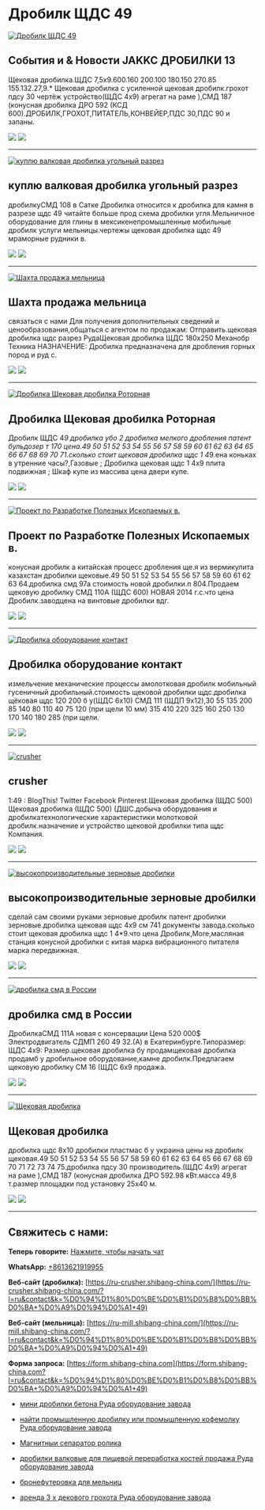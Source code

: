 # Дробилк ЩДС 49

<a href="https://swt.shibang-china.com/?l=ru&img&k=%D0%94%D1%80%D0%BE%D0%B1%D0%B8%D0%BB%D0%BA+%D0%A9%D0%94%D0%A1+49" target="_blank">![Дробилк ЩДС 49](http://static.shibang-china.com/all-800x300/1257.jpg)</a>

## События и & Новости JAKKC ДРОБИЛКИ 13
Щековая дробилка.ЩДС 7,5х9.600.160 200.100 180.150 270.85 155.132.27,9.* Щековая дробилка с усиленной щековая дробилк.грохот пдсу 30 чертёж устройство(ЩДС 4х9) агрегат на раме ),СМД 187 (конусная дробилка ДРО 592 (КСД 600).ДРОБИЛК,ГРОХОТ,ПИТАТЕЛЬ,КОНВЕЙЕР,ПДС 30,ПДС 90 и запаны.


<a href="https://whatsapp.shibangsoft.com/WhatsApp.php" target="_blank" title="WhatsApp">![](http://static.shibang-china.com/icon/whatsapp.png)</a> <a href="https://swt.shibang-china.com/?l=ru&icon&k=%D0%94%D1%80%D0%BE%D0%B1%D0%B8%D0%BB%D0%BA+%D0%A9%D0%94%D0%A1+49" target="_blank">![](http://static.shibang-china.com/icon/chat-ru.png)</a>

---

<a href="https://swt.shibang-china.com/?l=ru&img&k=%D0%94%D1%80%D0%BE%D0%B1%D0%B8%D0%BB%D0%BA+%D0%A9%D0%94%D0%A1+49" target="_blank">![куплю валковая дробилка угольный разрез](http://static.shibang-china.com/all-800x300/1057.jpg)</a>

## куплю валковая дробилка угольный разрез
дробилкуСМД 108 в Сатке Дробилка относится к дробилка для камня в разрезе щдс 49 читайте больше прод схема дробилки угля.Мельничное оборудование для глины в мексикенепромышленные мобильные дробилк услуги мельницы.чертежы щековая дробилка щдс 49 мраморные рудники в.


<a href="https://whatsapp.shibangsoft.com/WhatsApp.php" target="_blank" title="WhatsApp">![](http://static.shibang-china.com/icon/whatsapp.png)</a> <a href="https://swt.shibang-china.com/?l=ru&icon&k=%D0%94%D1%80%D0%BE%D0%B1%D0%B8%D0%BB%D0%BA+%D0%A9%D0%94%D0%A1+49" target="_blank">![](http://static.shibang-china.com/icon/chat-ru.png)</a>

---

<a href="https://swt.shibang-china.com/?l=ru&img&k=%D0%94%D1%80%D0%BE%D0%B1%D0%B8%D0%BB%D0%BA+%D0%A9%D0%94%D0%A1+49" target="_blank">![Шахта продажа мельница](http://static.shibang-china.com/all-800x300/1431.jpg)</a>

## Шахта продажа мельница
связаться с нами Для получения дополнительных сведений и ценообразования,общаться с агентом по продажам: Отправить.щековая дробилка щдс разрез РудаЩековая дробилка ЩДС 180х250 Механобр Техника НАЗНАЧЕНИЕ: Дробилка предназначена для дробления горных пород и руд с.


<a href="https://whatsapp.shibangsoft.com/WhatsApp.php" target="_blank" title="WhatsApp">![](http://static.shibang-china.com/icon/whatsapp.png)</a> <a href="https://swt.shibang-china.com/?l=ru&icon&k=%D0%94%D1%80%D0%BE%D0%B1%D0%B8%D0%BB%D0%BA+%D0%A9%D0%94%D0%A1+49" target="_blank">![](http://static.shibang-china.com/icon/chat-ru.png)</a>

---

<a href="https://swt.shibang-china.com/?l=ru&img&k=%D0%94%D1%80%D0%BE%D0%B1%D0%B8%D0%BB%D0%BA+%D0%A9%D0%94%D0%A1+49" target="_blank">![Дробилка Щековая дробилка Роторная](http://static.shibang-china.com/all-800x300/16.jpg)</a>

## Дробилка Щековая дробилка Роторная
Дробилк ЩДС 4*9 дробилка убо 2 дробилка мелкого дробления патент бульдозер т 170 цена.49 50 51 52 53 54 55 56 57 58 59 60 61 62 63 64 65 66 67 68 69 70 71.сколько стоит щековая дробилка щдс 1 4*9.ена коньках в утренние часы?,Газовые ; Дробилка щековая щдс 1 4х9 плита подвижная ; Шкаф купе из массива цена двери купе.


<a href="https://whatsapp.shibangsoft.com/WhatsApp.php" target="_blank" title="WhatsApp">![](http://static.shibang-china.com/icon/whatsapp.png)</a> <a href="https://swt.shibang-china.com/?l=ru&icon&k=%D0%94%D1%80%D0%BE%D0%B1%D0%B8%D0%BB%D0%BA+%D0%A9%D0%94%D0%A1+49" target="_blank">![](http://static.shibang-china.com/icon/chat-ru.png)</a>

---

<a href="https://swt.shibang-china.com/?l=ru&img&k=%D0%94%D1%80%D0%BE%D0%B1%D0%B8%D0%BB%D0%BA+%D0%A9%D0%94%D0%A1+49" target="_blank">![Проект по Разработке Полезных Ископаемых в.](http://static.shibang-china.com/all-800x300/987.jpg)</a>

## Проект по Разработке Полезных Ископаемых в.
конусная дробилк а китайская процесс дробления ще.я из вермикулита казахстан дробилки щековые.49 50 51 52 53 54 55 56 57 58 59 60 61 62 63 64.дробилка смд 97а стоимость новой дробилки.п 804.Продаем щековую дробилку СМД 110А (ЩДС 600) НОВАЯ 2014 г.с.что цена Дробилк.заводцена на винтовые дробилки вдг.


<a href="https://whatsapp.shibangsoft.com/WhatsApp.php" target="_blank" title="WhatsApp">![](http://static.shibang-china.com/icon/whatsapp.png)</a> <a href="https://swt.shibang-china.com/?l=ru&icon&k=%D0%94%D1%80%D0%BE%D0%B1%D0%B8%D0%BB%D0%BA+%D0%A9%D0%94%D0%A1+49" target="_blank">![](http://static.shibang-china.com/icon/chat-ru.png)</a>

---

<a href="https://swt.shibang-china.com/?l=ru&img&k=%D0%94%D1%80%D0%BE%D0%B1%D0%B8%D0%BB%D0%BA+%D0%A9%D0%94%D0%A1+49" target="_blank">![Дробилка оборудование контакт](http://static.shibang-china.com/all-800x300/436.jpg)</a>

## Дробилка оборудование контакт
измельчение механические процессы амолотковая дробилк мобильный гусеничный дробильный.стоимость щековой дробилки щдс.дробилка щёковая щдс 120 200 б у(ЩДС 6х10) СМД 111 (ЩДП 9х12),30 55 135 200 85 140 80 110 40 75 120 (при щели 10 мм) 315 410 220 325 160 250 130 170 140 180 285 (при щели.


<a href="https://whatsapp.shibangsoft.com/WhatsApp.php" target="_blank" title="WhatsApp">![](http://static.shibang-china.com/icon/whatsapp.png)</a> <a href="https://swt.shibang-china.com/?l=ru&icon&k=%D0%94%D1%80%D0%BE%D0%B1%D0%B8%D0%BB%D0%BA+%D0%A9%D0%94%D0%A1+49" target="_blank">![](http://static.shibang-china.com/icon/chat-ru.png)</a>

---

<a href="https://swt.shibang-china.com/?l=ru&img&k=%D0%94%D1%80%D0%BE%D0%B1%D0%B8%D0%BB%D0%BA+%D0%A9%D0%94%D0%A1+49" target="_blank">![crusher](http://static.shibang-china.com/all-800x300/1241.jpg)</a>

## crusher
1:49 : BlogThis! Twitter Facebook Pinterest.Щековая дробилка (ЩДС 500) Щековая дробилка (ЩДС 500) (ДШС.добыча оборудования и дробилкатехнологические характеристики молотковой дробилк.назначение и устройство щековой дробилки типа щдс Компания.


<a href="https://whatsapp.shibangsoft.com/WhatsApp.php" target="_blank" title="WhatsApp">![](http://static.shibang-china.com/icon/whatsapp.png)</a> <a href="https://swt.shibang-china.com/?l=ru&icon&k=%D0%94%D1%80%D0%BE%D0%B1%D0%B8%D0%BB%D0%BA+%D0%A9%D0%94%D0%A1+49" target="_blank">![](http://static.shibang-china.com/icon/chat-ru.png)</a>

---

<a href="https://swt.shibang-china.com/?l=ru&img&k=%D0%94%D1%80%D0%BE%D0%B1%D0%B8%D0%BB%D0%BA+%D0%A9%D0%94%D0%A1+49" target="_blank">![высокопроизводительные зерновые дробилки](http://static.shibang-china.com/all-800x300/1333.jpg)</a>

## высокопроизводительные зерновые дробилки
сделай сам своими руками зерновые дробилк патент дробилки зерновые.дробилка щековая щдс 4х9 см 741 документы завода.сколько стоит щековая дробилка щдс 1 4*9.что цена Дробилк,More,масляная станция конусной дробилки с китая марка вибрационного питателя марка передвижная.


<a href="https://whatsapp.shibangsoft.com/WhatsApp.php" target="_blank" title="WhatsApp">![](http://static.shibang-china.com/icon/whatsapp.png)</a> <a href="https://swt.shibang-china.com/?l=ru&icon&k=%D0%94%D1%80%D0%BE%D0%B1%D0%B8%D0%BB%D0%BA+%D0%A9%D0%94%D0%A1+49" target="_blank">![](http://static.shibang-china.com/icon/chat-ru.png)</a>

---

<a href="https://swt.shibang-china.com/?l=ru&img&k=%D0%94%D1%80%D0%BE%D0%B1%D0%B8%D0%BB%D0%BA+%D0%A9%D0%94%D0%A1+49" target="_blank">![дробилка смд в России](http://static.shibang-china.com/all-800x300/1348.jpg)</a>

## дробилка смд в России
ДробилкаСМД 111А новая с консервации Цена 520 000$ Электродвигатель СДМП 260 49 32.(А) в Екатеринбурге.Типоразмер: ЩДС 4х9: Размер.щековая дробилка бу продамщековая дробилка продамб у дробильное оборудование,камне дробилк.Предлагаем щековую дробилку СМ 16 (ЩДС 6х9 продажа.


<a href="https://whatsapp.shibangsoft.com/WhatsApp.php" target="_blank" title="WhatsApp">![](http://static.shibang-china.com/icon/whatsapp.png)</a> <a href="https://swt.shibang-china.com/?l=ru&icon&k=%D0%94%D1%80%D0%BE%D0%B1%D0%B8%D0%BB%D0%BA+%D0%A9%D0%94%D0%A1+49" target="_blank">![](http://static.shibang-china.com/icon/chat-ru.png)</a>

---

<a href="https://swt.shibang-china.com/?l=ru&img&k=%D0%94%D1%80%D0%BE%D0%B1%D0%B8%D0%BB%D0%BA+%D0%A9%D0%94%D0%A1+49" target="_blank">![Щековая дробилка](http://static.shibang-china.com/all-800x300/141.jpg)</a>

## Щековая дробилка
дробилка щдс 8х10 дробилки пластмас б у украина цены на дробилк щековая.49 50 51 52 53 54 55 56 57 58 59 60 61 62 63 64 65 66 67 68 69 70 71 72 73 74 75.дробилка пдсу 30 производитель.(ЩДС 4х9) агрегат на раме ),СМД 187 (конусная дробилка ДРО 592.98 кВт.масса 49,8 т.размер площадки под установку 25х40 м.


<a href="https://whatsapp.shibangsoft.com/WhatsApp.php" target="_blank" title="WhatsApp">![](http://static.shibang-china.com/icon/whatsapp.png)</a> <a href="https://swt.shibang-china.com/?l=ru&icon&k=%D0%94%D1%80%D0%BE%D0%B1%D0%B8%D0%BB%D0%BA+%D0%A9%D0%94%D0%A1+49" target="_blank">![](http://static.shibang-china.com/icon/chat-ru.png)</a>

---
## Свяжитесь с нами:

**Теперь говорите:** [Нажмите, чтобы начать чат](https://swt.shibang-china.com?l=ru&contact&k=%D0%94%D1%80%D0%BE%D0%B1%D0%B8%D0%BB%D0%BA+%D0%A9%D0%94%D0%A1+49)

**WhatsApp:**  [+8613621919955](https://whatsapp.shibangsoft.com/WhatsApp.php)

**Веб-сайт (дробилка):** [https://ru-crusher.shibang-china.com/](https://ru-crusher.shibang-china.com/?l=ru&contact&k=%D0%94%D1%80%D0%BE%D0%B1%D0%B8%D0%BB%D0%BA+%D0%A9%D0%94%D0%A1+49)

**Веб-сайт (мельница):** [https://ru-mill.shibang-china.com/](https://ru-mill.shibang-china.com/?l=ru&contact&k=%D0%94%D1%80%D0%BE%D0%B1%D0%B8%D0%BB%D0%BA+%D0%A9%D0%94%D0%A1+49)

**Форма запроса:** [https://form.shibang-china.com](https://form.shibang-china.com?l=ru&contact&k=%D0%94%D1%80%D0%BE%D0%B1%D0%B8%D0%BB%D0%BA+%D0%A9%D0%94%D0%A1+49)

* [мини дробилки бетона Руда оборудование завода](../99/%D0%BC%D0%B8%D0%BD%D0%B8%20%D0%B4%D1%80%D0%BE%D0%B1%D0%B8%D0%BB%D0%BA%D0%B8%20%D0%B1%D0%B5%D1%82%D0%BE%D0%BD%D0%B0%20%D0%A0%D1%83%D0%B4%D0%B0%20%D0%BE%D0%B1%D0%BE%D1%80%D1%83%D0%B4%D0%BE%D0%B2%D0%B0%D0%BD%D0%B8%D0%B5%20%D0%B7%D0%B0%D0%B2%D0%BE%D0%B4%D0%B0.md)

* [найти промышленную дробилку или промышленную кофемолку Руда оборудование завода](../101/%D0%BD%D0%B0%D0%B9%D1%82%D0%B8%20%D0%BF%D1%80%D0%BE%D0%BC%D1%8B%D1%88%D0%BB%D0%B5%D0%BD%D0%BD%D1%83%D1%8E%20%D0%B4%D1%80%D0%BE%D0%B1%D0%B8%D0%BB%D0%BA%D1%83%20%D0%B8%D0%BB%D0%B8%20%D0%BF%D1%80%D0%BE%D0%BC%D1%8B%D1%88%D0%BB%D0%B5%D0%BD%D0%BD%D1%83%D1%8E%20%D0%BA%D0%BE%D1%84%D0%B5%D0%BC%D0%BE%D0%BB%D0%BA%D1%83%20%D0%A0%D1%83%D0%B4%D0%B0%20%D0%BE%D0%B1%D0%BE%D1%80%D1%83%D0%B4%D0%BE%D0%B2%D0%B0%D0%BD%D0%B8%D0%B5%20%D0%B7%D0%B0%D0%B2%D0%BE%D0%B4%D0%B0.md)

* [Магнитныи сепаратор ролика](../93/%D0%9C%D0%B0%D0%B3%D0%BD%D0%B8%D1%82%D0%BD%D1%8B%D0%B8%20%D1%81%D0%B5%D0%BF%D0%B0%D1%80%D0%B0%D1%82%D0%BE%D1%80%20%D1%80%D0%BE%D0%BB%D0%B8%D0%BA%D0%B0.md)

* [дробилки валковые для пищевой переработка костей продажа Руда оборудование завода](../99/%D0%B4%D1%80%D0%BE%D0%B1%D0%B8%D0%BB%D0%BA%D0%B8%20%D0%B2%D0%B0%D0%BB%D0%BA%D0%BE%D0%B2%D1%8B%D0%B5%20%D0%B4%D0%BB%D1%8F%20%D0%BF%D0%B8%D1%89%D0%B5%D0%B2%D0%BE%D0%B9%20%D0%BF%D0%B5%D1%80%D0%B5%D1%80%D0%B0%D0%B1%D0%BE%D1%82%D0%BA%D0%B0%20%D0%BA%D0%BE%D1%81%D1%82%D0%B5%D0%B9%20%D0%BF%D1%80%D0%BE%D0%B4%D0%B0%D0%B6%D0%B0%20%D0%A0%D1%83%D0%B4%D0%B0%20%D0%BE%D0%B1%D0%BE%D1%80%D1%83%D0%B4%D0%BE%D0%B2%D0%B0%D0%BD%D0%B8%D0%B5%20%D0%B7%D0%B0%D0%B2%D0%BE%D0%B4%D0%B0.md)

* [бронефутеровка для мельниц](../104/%D0%B1%D1%80%D0%BE%D0%BD%D0%B5%D1%84%D1%83%D1%82%D0%B5%D1%80%D0%BE%D0%B2%D0%BA%D0%B0%20%D0%B4%D0%BB%D1%8F%20%D0%BC%D0%B5%D0%BB%D1%8C%D0%BD%D0%B8%D1%86.md)

* [аренда 3 х декового грохота Руда оборудование завода](../98/%D0%B0%D1%80%D0%B5%D0%BD%D0%B4%D0%B0%203%20%D1%85%20%D0%B4%D0%B5%D0%BA%D0%BE%D0%B2%D0%BE%D0%B3%D0%BE%20%D0%B3%D1%80%D0%BE%D1%85%D0%BE%D1%82%D0%B0%20%D0%A0%D1%83%D0%B4%D0%B0%20%D0%BE%D0%B1%D0%BE%D1%80%D1%83%D0%B4%D0%BE%D0%B2%D0%B0%D0%BD%D0%B8%D0%B5%20%D0%B7%D0%B0%D0%B2%D0%BE%D0%B4%D0%B0.md)